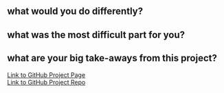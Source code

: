 
what would you do differently?
- 

what was the most difficult part for you?
- 



what are your big take-aways from this project?
- 


[Link to GitHub Project Page](https://xinceciliaw.github.io/project2-558/) \
[Link to GitHub Project Repo](https://github.com/maxwell-marion/project2-558)

